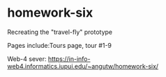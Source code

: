 # homework-six

Recreating the "travel-fly" prototype

Pages include:Tours page, tour #1-9

Web-4 sever: https://in-info-web4.informatics.iupui.edu/~angutw/homework-six/
